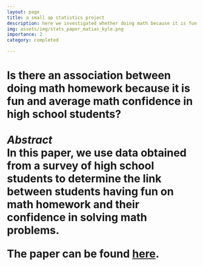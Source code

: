 ```yaml
---
layout: page
title: a small ap statistics project
description: here we investigated whether doing math because it is fun has an association with average confidence in solving math problems among high school students
img: assets/img/stats_paper_matias_kyle.png
importance: 2
category: completed

---
```


<h1> <b> Is there an association between doing math homework because it is fun and average math confidence in high school students?  <b>
<br>
<br>
<i>Abstract </i>
<br>
In this paper, we use data obtained from a survey of high school students to determine the link between students having fun on math homework and their confidence in solving math problems.


<p> The paper can be found <a href="https://quadcryo.github.io/quadcryo/projectpdf/matias-relyea-kyle-hollars-math-fun-confidence-stats.pdf">here</a>.</p>


